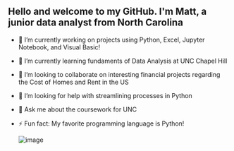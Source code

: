 ## Hello and welcome to my GitHub. I'm Matt, a junior data analyst from North Carolina
- 🔭 I’m currently working on projects using Python, Excel, Jupyter Notebook, and Visual Basic!
- 🌱 I’m currently learning fundaments of Data Analysis at UNC Chapel Hill
- 👯 I’m looking to collaborate on interesting financial projects regarding the Cost of Homes and Rent in the US
- 🤔 I’m looking for help with streamlining processes in Python
- 💬 Ask me about the coursework for UNC
- ⚡ Fun fact: My favorite programming language is Python!

  ![image](https://github.com/user-attachments/assets/e1429015-7cdc-4621-9cdf-1e5797b9287b)

